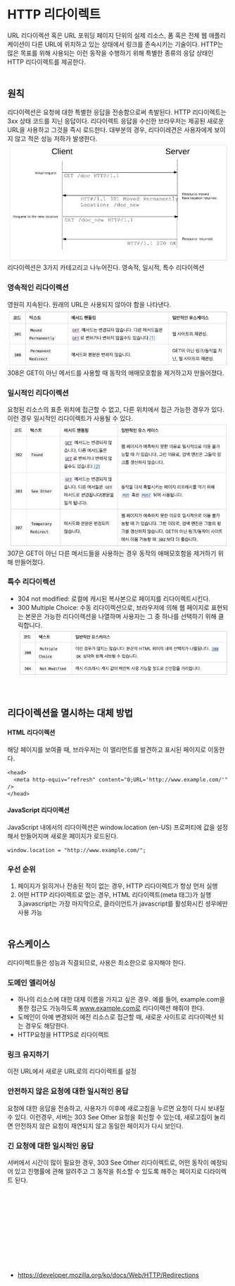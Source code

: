 # HTTP 리다이렉트
URL 리다이렉션 혹은 URL 포워딩 페이지 단위의 실제 리소스, 폼 혹은 전체 웹 애플리케이션이 다른 URL에 위치하고 있는 상태에서 링크를 존속시키는 기술이다. HTTP는 많은 목표를 위해 사용되는 이런 동작을 수행하기 위해 특별한 종류의 응답 상태인 HTTP 리다이렉트를 제공한다. 
</br></br>

## 원칙
리다이렉션은 요청에 대한 특별한 응답을 전송함으로써 촉발된다. HTTP 리다이렉트는 3xx 상태 코드를 지닌 응답이다. 리다이렉트 응답을 수신한 브라우저는 제공된 새로운 URL을 사용하고 그것을 즉시 로드한다. 대부분의 경우, 리다이레견은 사용자에게 보이지 않고 적은 성능 저하가 발생한다. 
![Alt text](/images/image9.png)</br>
리다이렉션은 3가지 카테고리고 나누어진다. 영속적, 일시적, 특수 리다이렉션

### 영속적인 리다이렉션
영원히 지속된다. 원래의 URL은 사용되지 않아야 함을 나타낸다. 
![Alt text](/images/image10.png)</br>
308은 GET이 아닌 메서드를 사용할 때 동작의 애매모호함을 제거하고자 만들어졌다.

### 일시적인 리다이렉션
요청된 리소스의 표준 위치에 접근할 수 없고, 다른 위치에서 접근 가능한 경우가 있다. 이런 경우 일시적인 리다이렉트가 사용될 수 있다. 
![Alt text](/images/image11.png)</br>
307은 GET이 아닌 다른 메서드들을 사용하는 경우 동작의 애매모호함을 제거하기 위해 만들어졌다.

### 특수 리다이렉션
- 304 not modified: 로컬에 캐시된 복사본으로 페이지를 리다이렉트시킨다.
- 300 Multiple Choice: 수동 리다이렉션으로, 브라우저에 의해 웹 페이지로 표현되는 본문은 가능한 리다이렉션을 나열하며 사용자는 그 중 하나를 선택하기 위해 클릭합니다.
![Alt text](/images/image12.png)</br>
</br></br>

## 리다이렉션을 멸시하는 대체 방법
#### HTML 리다이렉션
해당 페이지를 보여줄 때, 브라우저는 이 엘리먼트를 발견하고 표시된 페이지로 이동한다.
```
<head>
  <meta http-equiv="refresh" content="0;URL='http://www.example.com/'" />
</head>
```
#### JavaScript 리다이렉션
JavaScript 내에서의 리다이렉션은 window.location (en-US) 프로퍼티에 값을 설정해서 만들어지며 새로운 페이지가 로드된다.
```
window.location = "http://www.example.com/";
```
### 우선 순위
1. 페이지가 읽히거나 전송된 적이 없는 경우, HTTP 리다이렉트가 항상 먼저 실행
2. 어떤 HTTP 리다이렉트로 없는 경우, HTML 리다이렉트(meta 태그)가 실행
3.javascript는 가장 마지막으로, 클라이언트가 javascript를 활성화시킨 셩우에만 사용 가능
</br></br>

## 유스케이스
리다이렉트들은 성능과 직결되므로, 사용은 최소한으로 유지해야 한다.

### 도메인 앨리어싱
- 하나의 리소스에 대한 대체 이름을 가지고 싶은 경우. 예를 들어, example.com을 통한 접근도 가능하도록 www.example.com로 리다이렉션 해줘야 한다. 
- 도메인이 아예 변경되어 예전 리소스로 접근할 때, 새로운 사이트로 리다이렉션 되는 경우도 해당한다. 
- HTTP요청을 HTTPS로 리다이렉트

### 링크 유지하기 
이전 URL에서 새로운 URL로의 리다이렉트를 설정

### 안전하지 않은 요청에 대한 일시적인 응답
요청에 대한 응답을 전송하고, 사용자가 이후에 새로고침을 누르면 요청이 다시 보내질 수 있다. 이런경우, 서버는 303 See Other 요청을 회신할 수 있는데, 새로고침이 눌리면 안전하지 않은 요청이 재연되지 않고 동일한 페이지가 다시 보인다.

### 긴 요청에 대한 일시적인 응답
서버에서 시간이 많이 필요한 경우, 303 See Other 리다이렉트로, 어떤 동작이 예정되어 있고 진행률에 관해 알려주고 그 동작을 취소할 수 있도록 해주는 페이지로 디라이렉트 된다.






</br></br></br></br></br></br>
----
- https://developer.mozilla.org/ko/docs/Web/HTTP/Redirections
